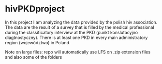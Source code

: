 # hivPKDproject


In this project I am analyzing the data provided by the polish hiv association. The data are the result of a survey that is filled by the medical professional during the classificatory interview at the PKD (punkt konslutacyjno diagtnostyczny). There is at least one PKD in every main administratory region (województwo) in Poland.

Note on large files: repo will automatically use LFS on .zip extension files and also some of the folders
